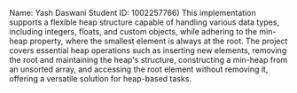 Name: Yash Daswani
Student ID: 1002257766)
This implementation supports a flexible heap structure capable of handling various data types, including integers, floats, and custom objects, while adhering to the min-heap property, where the smallest element is always at the root. The project covers essential heap operations such as inserting new elements, removing the root and maintaining the heap's structure, constructing a min-heap from an unsorted array, and accessing the root element without removing it, offering a versatile solution for heap-based tasks.






